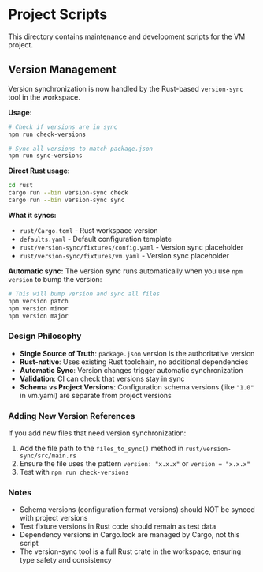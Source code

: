 # Project Scripts

This directory contains maintenance and development scripts for the VM project.

## Version Management

Version synchronization is now handled by the Rust-based `version-sync` tool in the workspace.

**Usage:**
```bash
# Check if versions are in sync
npm run check-versions

# Sync all versions to match package.json
npm run sync-versions
```

**Direct Rust usage:**
```bash
cd rust
cargo run --bin version-sync check
cargo run --bin version-sync sync
```

**What it syncs:**
- `rust/Cargo.toml` - Rust workspace version
- `defaults.yaml` - Default configuration template
- `rust/version-sync/fixtures/config.yaml` - Version sync placeholder
- `rust/version-sync/fixtures/vm.yaml` - Version sync placeholder

**Automatic sync:**
The version sync runs automatically when you use `npm version` to bump the version:

```bash
# This will bump version and sync all files
npm version patch
npm version minor
npm version major
```

### Design Philosophy

- **Single Source of Truth**: `package.json` version is the authoritative version
- **Rust-native**: Uses existing Rust toolchain, no additional dependencies
- **Automatic Sync**: Version changes trigger automatic synchronization
- **Validation**: CI can check that versions stay in sync
- **Schema vs Project Versions**: Configuration schema versions (like `"1.0"` in vm.yaml) are separate from project versions

### Adding New Version References

If you add new files that need version synchronization:

1. Add the file path to the `files_to_sync()` method in `rust/version-sync/src/main.rs`
2. Ensure the file uses the pattern `version: "x.x.x"` or `version = "x.x.x"`
3. Test with `npm run check-versions`

### Notes

- Schema versions (configuration format versions) should NOT be synced with project versions
- Test fixture versions in Rust code should remain as test data
- Dependency versions in Cargo.lock are managed by Cargo, not this script
- The version-sync tool is a full Rust crate in the workspace, ensuring type safety and consistency